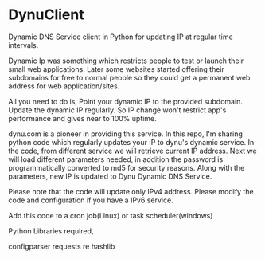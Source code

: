 # DynuClient
Dynamic DNS Service client in Python for updating IP at regular time intervals.

Dynamic Ip was something which restricts people to test or launch their small web applications. Later some websites started offering their subdomains for free to normal people so they could get a permanent web address for web application/sites. 

All you need to do is, 
Point your dynamic IP to the provided subdomain.
Update the dynamic IP regularly. So IP change won't restrict app's performance and gives near to 100% uptime.

dynu.com is a pioneer in providing this service. In this repo, I'm sharing python code which regularly updates your IP to dynu's dynamic service. In the code, from different service we will retrieve current IP address. Next we will load different parameters needed, in addition the password is programmatically converted to md5 for security reasons. Along with the parameters, new IP is updated to Dynu Dynamic DNS Service.

Please note that the code will update only IPv4 address. Please modify the code and configuration if you have a IPv6 service.

Add this code to a cron job(Linux) or task scheduler(windows)

Python Libraries required,

configparser
requests
re
hashlib
